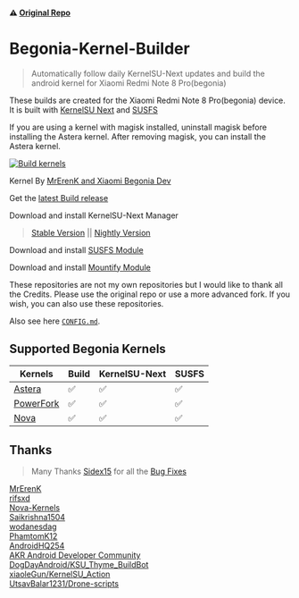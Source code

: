 #### ⚠️ [Original Repo](https://github.com/PhamtomK12/Android-Kernel-Builder)
# Begonia-Kernel-Builder
> Automatically follow daily KernelSU-Next updates and build the android kernel for Xiaomi Redmi Note 8 Pro(begonia)

These builds are created for the Xiaomi Redmi Note 8 Pro(begonia) device. It is built with [KernelSU Next](https://github.com/rifsxd/KernelSU-Next) and [SUSFS](https://gitlab.com/simonpunk/susfs4ksu)

If you are using a kernel with magisk installed, uninstall magisk before installing the Astera kernel. After removing magisk, you can install the Astera kernel.

[![Build kernels](https://github.com/cvnertnc/Begonia-Kernel-Builder/actions/workflows/ci.yml/badge.svg?event=workflow_dispatch)](https://github.com/cvnertnc/Begonia-Kernel-Builder/actions/workflows/ci.yml)

Kernel By [MrErenK and Xiaomi Begonia Dev](https://github.com/xiaomi-begonia-dev/android_kernel_xiaomi_mt6785)

Get the [latest Build release](https://github.com/cvnertnc/Begonia-Kernel-Builder/releases)

Download and install KernelSU-Next Manager
> [Stable Version](https://github.com/rifsxd/KernelSU-Next/releases/latest) || [Nightly Version](https://nightly.link/rifsxd/KernelSU-Next/workflows/build-manager/next/manager)

Download and install [SUSFS Module](https://github.com/sidex15/susfs4ksu-module/releases/latest)

Download and install [Mountify Module](https://github.com/backslashxx/mountify?tab=readme-ov-file#links)

These repositories are not my own repositories but I would like to thank all the Credits. Please use the original repo or use a more advanced fork. If you wish, you can also use these repositories.

Also see here [`CONFIG.md`](./CONFIG.md).

## Supported Begonia Kernels
| Kernels | Build | KernelSU-Next | SUSFS |
|---------|-------|--------------|-------|
| [Astera](https://github.com/xiaomi-begonia-dev/android_kernel_xiaomi_mt6785) | ✅ | ✅ | ✅ |
| [PowerFork](https://github.com/wodanesdag/android_kernel_xiaomi_mt6785) | ✅ | ✅ | ✅ |
| [Nova](https://github.com/Nova-Kernels/kernel_xiaomi_mt6785) | ✅ | ✅ | ✅ |

## Thanks
  
> Many Thanks [Sidex15](https://github.com/sidex15) for all the [Bug Fixes]([https://github.com/cvnertnc/Begonia-Kernel-Builder/pull/10](https://github.com/cvnertnc/Begonia-Kernel-Builder/commit/a6aad58fa292b0fab54199ab4f982c286b35cb6d))

[MrErenK](https://github.com/MrErenK)  
[rifsxd](https://github.com/rifsxd)  
[Nova-Kernels](https://github.com/Nova-Kernels)  
[Saikrishna1504](https://github.com/Saikrishna1504)  
[wodanesdag](https://github.com/wodanesdag)  
[PhamtomK12](https://github.com/PhamtomK12)  
[AndroidHQ254](https://github.com/AndroidHQ254)  
[AKR Android Developer Community](https://www.akr-developers.com/)  
[DogDayAndroid/KSU_Thyme_BuildBot](https://github.com/DogDayAndroid/KSU_Thyme_BuildBot)  
[xiaoleGun/KernelSU_Action](https://github.com/xiaoleGun/KernelSU_Action)  
[UtsavBalar1231/Drone-scripts](https://github.com/UtsavBalar1231/Drone-scripts)  
